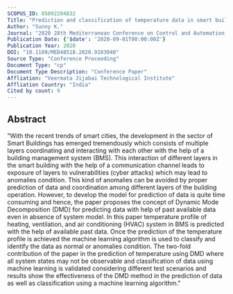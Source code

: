 ```yaml
---
SCOPUS_ID: 85092204832
Title: "Prediction and classification of temperature data in smart building using dynamic mode decomposition"
Author: "Sunny K."
Journal: "2020 28th Mediterranean Conference on Control and Automation, MED 2020"
Publication Date: {'$date': '2020-09-01T00:00:00Z'}
Publication Year: 2020
DOI: "10.1109/MED48518.2020.9183040"
Source Type: "Conference Proceeding"
Document Type: "cp"
Document Type Description: "Conference Paper"
Affliation: "Veermata Jijabai Technological Institute"
Affliation Country: "India"
Cited by count: 9
---
```


## Abstract
"With the recent trends of smart cities, the development in the sector of Smart Buildings has emerged tremendously which consists of multiple layers coordinating and interacting with each other with the help of a building management system (BMS). This interaction of different layers in the smart building with the help of a communication channel leads to exposure of layers to vulnerabilities (cyber attacks) which may lead to anomalies condition. This kind of anomalies can be avoided by proper prediction of data and coordination among different layers of the building operation. However, to develop the model for prediction of data is quite time consuming and hence, the paper proposes the concept of Dynamic Mode Decomposition (DMD) for predicting data with help of past available data even in absence of system model. In this paper temperature profile of heating, ventilation, and air conditioning (HVAC) system in BMS is predicted with the help of available past data. Once the prediction of the temperature profile is achieved the machine learning algorithm is used to classify and identify the data as normal or anomalies condition. The two-fold contribution of the paper in the prediction of temperature using DMD where all system states may not be observable and classification of data using machine learning is validated considering different test scenarios and results show the effectiveness of the DMD method in the prediction of data as well as classification using a machine learning algorithm."
